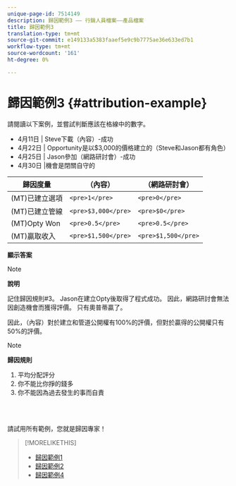 ```yaml
---
unique-page-id: 7514149
description: 歸因範例3 —— 行銷人員檔案——產品檔案
title: 歸因範例3
translation-type: tm+mt
source-git-commit: e149133a5383faaef5e9c9b7775ae36e633ed7b1
workflow-type: tm+mt
source-wordcount: '161'
ht-degree: 0%

---
```



# 歸因範例3 {#attribution-example}

請閱讀以下案例，並嘗試判斷應該在格線中的數字。

* 4月11日 | Steve下載（內容）-成功
* 4月22日 | Opportunity是以$3,000的價格建立的（Steve和Jason都有角色）
* 4月25日 | Jason參加（網路研討會）-成功
* 4月30日 |機會是閉關自守的

| 歸因度量 | （內容） | （網路研討會） |
|---|---|---|
| (MT)已建立選項 | `<pre>1</pre>` | `<pre>0</pre>` |
| (MT)已建立管線 | `<pre>$3,000</pre>` | `<pre>$0</pre>` |
| (MT)Opty Won | `<pre>0.5</pre>` | `<pre>0.5</pre>` |
| (MT)贏取收入 | `<pre>$1,500</pre>` | `<pre>$1,500</pre>` |

**顯示答案**

>[!NOTE]
>
>**說明**
>
>記住歸因規則#3。 Jason在建立Opty後取得了程式成功。 因此，網路研討會無法因創造機會而獲得評價。 只有奧普蒂贏了。
>
>因此，（內容）對於建立和管道公開權有100%的評價，但對於贏得的公開權只有50%的評價。

>[!NOTE]
>
>**歸因規則**
>
>1. 平均分配評分
>1. 你不能比你掙的錢多
>1. 你不能因為過去發生的事而自責

>



<br> 

請試用所有範例，您就是歸因專家！

>[!MORELIKETHIS]
>
>* [歸因範例1](attribution-example-1.md)
>* [歸因範例2](attribution-example-2.md)
>* [歸因範例4](attribution-example-4.md)

